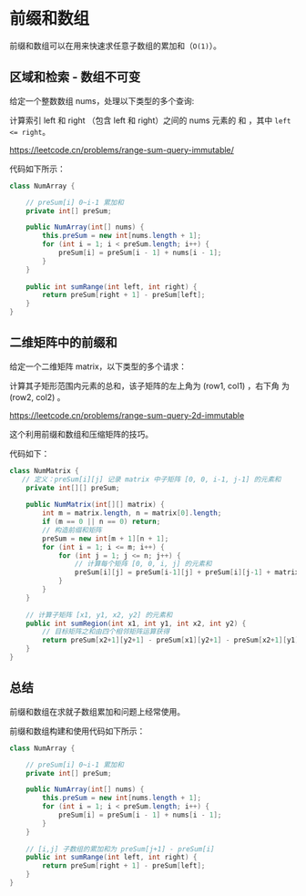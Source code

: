 # 前缀和数组

前缀和数组可以在用来快速求任意子数组的累加和（`O(1)`）。

## 区域和检索 - 数组不可变

给定一个整数数组  nums，处理以下类型的多个查询:

计算索引 left 和 right （包含 left 和 right）之间的 nums 元素的 和 ，其中 `left <= right`。

https://leetcode.cn/problems/range-sum-query-immutable/

代码如下所示：

```java
class NumArray {

    // preSum[i] 0~i-1 累加和
    private int[] preSum;

    public NumArray(int[] nums) {
        this.preSum = new int[nums.length + 1];
        for (int i = 1; i < preSum.length; i++) {
            preSum[i] = preSum[i - 1] + nums[i - 1];
        }
    }
    
    public int sumRange(int left, int right) {
        return preSum[right + 1] - preSum[left];
    }
}
```

## 二维矩阵中的前缀和

给定一个二维矩阵 matrix，以下类型的多个请求：

计算其子矩形范围内元素的总和，该子矩阵的左上角为 (row1, col1) ，右下角 为 (row2, col2) 。

https://leetcode.cn/problems/range-sum-query-2d-immutable

这个利用前缀和数组和压缩矩阵的技巧。

代码如下：

```java
class NumMatrix {
   // 定义：preSum[i][j] 记录 matrix 中子矩阵 [0, 0, i-1, j-1] 的元素和
    private int[][] preSum;
    
    public NumMatrix(int[][] matrix) {
        int m = matrix.length, n = matrix[0].length;
        if (m == 0 || n == 0) return;
        // 构造前缀和矩阵
        preSum = new int[m + 1][n + 1];
        for (int i = 1; i <= m; i++) {
            for (int j = 1; j <= n; j++) {
                // 计算每个矩阵 [0, 0, i, j] 的元素和
                preSum[i][j] = preSum[i-1][j] + preSum[i][j-1] + matrix[i - 1][j - 1] - preSum[i-1][j-1];
            }
        }
    }
    
    // 计算子矩阵 [x1, y1, x2, y2] 的元素和
    public int sumRegion(int x1, int y1, int x2, int y2) {
        // 目标矩阵之和由四个相邻矩阵运算获得
        return preSum[x2+1][y2+1] - preSum[x1][y2+1] - preSum[x2+1][y1] + preSum[x1][y1];
    }
}
```

## 总结

前缀和数组在求就子数组累加和问题上经常使用。

前缀和数组构建和使用代码如下所示：

```java
class NumArray {

    // preSum[i] 0~i-1 累加和
    private int[] preSum;

    public NumArray(int[] nums) {
        this.preSum = new int[nums.length + 1];
        for (int i = 1; i < preSum.length; i++) {
            preSum[i] = preSum[i - 1] + nums[i - 1];
        }
    }
    
    // [i,j] 子数组的累加和为 preSum[j+1] - preSum[i]
    public int sumRange(int left, int right) {
        return preSum[right + 1] - preSum[left];
    }
}
```

